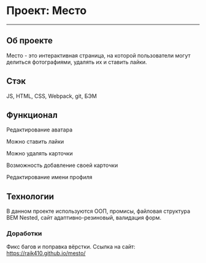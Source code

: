 # Проект: Место
-----
## Об проекте
Место - это интерактивная страница, на которой пользователи могут делиться фотографиями, удалять их и ставить лайки.

## Стэк
JS, HTML, CSS, Webpack, git, БЭМ

## Функционал
Редактирование аватара

Можно ставить лайки

Можно удалять карточки

Возможность добавление своей карточки

Редактирование имени профиля 

## Технологии
В данном проекте используются ООП, промисы, файловая структура BEM Nested, сайт адаптивно-резиновый, валидация форм.
### Доработки
Фикс багов и поправка вёрстки.
Ссылка на сайт: https://raik410.github.io/mesto/
